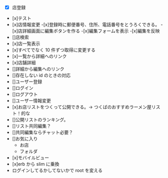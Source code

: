 - [x] 店登録
- [x]テスト
- [x]店情報変更 -[x]登録時に郵便番号、住所、電話番号をとうろくできる。 -[x]店詳細画面に編集ボタンを作る -[x]編集フォームを表示 -[x]編集を反映
- []店検索
- [x]店一覧表示
- [x]すべてでなく 10 件ずつ取得に変更する
- [x]一覧から詳細へのリンク
- [x]店舗詳細
- []詳細から編集へのリンク
- []存在しない id のときの対応
- []ユーザー登録
- []ログイン
- []ログアウト
- []ユーザー情報変更
- [x]お店リストをつくって公開できる。→ つくばのおすすめラーメン屋リスト！的な
- []公開リストのランキング。
- []リスト共同編集？
- []共同編集ならチャット必要？
- []お気に入り
  - お店
  - フォルダ
- [x]モバイルビュー
- [x]erb から slim に乗換
- ログインしてるかしてないかで root を変える
